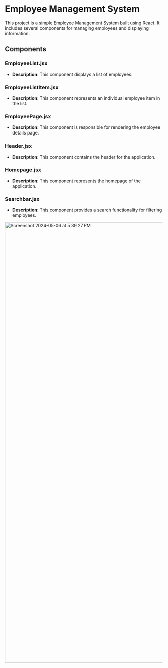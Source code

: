 # Employee Management System

This project is a simple Employee Management System built using React. It includes several components for managing employees and displaying information.

## Components

### EmployeeList.jsx

- **Description**: This component displays a list of employees.

### EmployeeListItem.jsx

- **Description**: This component represents an individual employee item in the list.

### EmployeePage.jsx

- **Description**: This component is responsible for rendering the employee details page.

### Header.jsx

- **Description**: This component contains the header for the application.

### Homepage.jsx

- **Description**: This component represents the homepage of the application.

### Searchbar.jsx

- **Description**: This component provides a search functionality for filtering employees.

<img width="1405" alt="Screenshot 2024-05-06 at 5 39 27 PM" src="https://github.com/KoshkinaKate/EmployeeList/assets/160637352/70f2d9d8-c1d2-4546-816f-1b6b2be6ff96">
